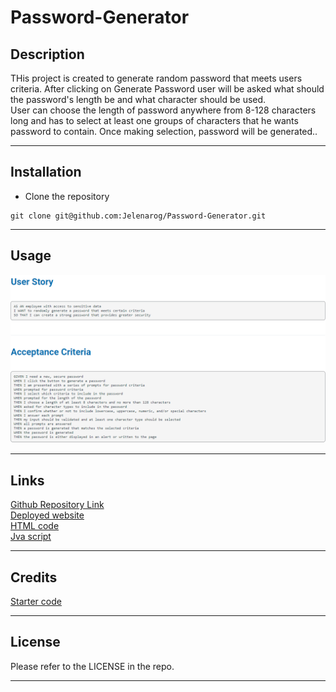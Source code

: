 # Password-Generator

## Description
THis project is created to generate random password that meets users criteria. After clicking on Generate Password user will be asked what should the password's length be and what character should be used.  
User can choose the length of password anywhere from 8-128 characters long and has to select at least one groups of characters that he wants password to contain. Once making selection, password will be generated..

---
## Installation 
* Clone the repository  
```
git clone git@github.com:Jelenarog/Password-Generator.git
```
---
## Usage
![User-story](./Asstes/Images/User-story.png)

---
## Links
[Github Repository Link](https://github.com/Jelenarog/Password.generator)<br/>
 [Deployed website](https://jelenarog.github.io/Password.generator/)<br/>
 [HTML code](./Asstes/Images/HTML%20code.png)<br/>
 [Jva script](.//Asstes/Images/Java%20script.png)

 ---

 ## Credits
 [Starter code](https://github.com/coding-boot-camp/friendly-parakeet)

  ---
## License 
Please refer to the LICENSE in the repo.

---


